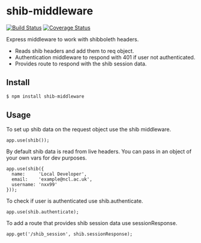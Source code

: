 # shib-middleware

[![Build Status](https://travis-ci.org/graemetait/shib-middleware.svg?branch=master)](https://travis-ci.org/graemetait/shib-middleware)
[![Coverage Status](https://coveralls.io/repos/graemetait/shib-middleware/badge.svg?branch=master&service=github)](https://coveralls.io/github/graemetait/shib-middleware?branch=master)

Express middleware to work with shibboleth headers.

- Reads shib headers and add them to req object.
- Authentication middleware to respond with 401 if user not authenticated.
- Provides route to respond with the shib session data.

## Install

```bash
$ npm install shib-middleware
```

## Usage
To set up shib data on the request object use the shib middleware.
```
app.use(shib());
```
By default shib data is read from live headers. You can pass in an object of your own vars for dev purposes.
```
app.use(shib({
  name:     'Local Developer',
  email:    'example@ncl.ac.uk',
  username: 'nxx99'
}));
```
To check if user is authenticated use shib.authenticate.
```
app.use(shib.authenticate);
```
To add a route that provides shib session data use sessionResponse.
```
app.get('/shib_session', shib.sessionResponse);
```
